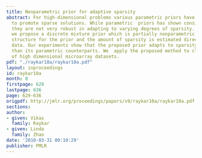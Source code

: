 ```yaml
---
title: Nonparametric prior for adaptive sparsity
abstract: For high-dimensional problems various parametric priors have been proposed
  to promote sparse solutions. While parametric  priors has shown considerable success
  they are not very robust in adapting to varying degrees of sparsity. In this work
  we propose a discrete mixture prior which is partially nonparametric. The right
  structure for the prior and the amount of sparsity is estimated directly from the
  data. Our experiments show that the proposed prior adapts to sparsity much better
  than its parametric counterparts. We  apply the proposed method to classification
  of high dimensional microarray datasets.
pdf: "./raykar10a/raykar10a.pdf"
layout: inproceedings
id: raykar10a
month: 0
firstpage: 629
lastpage: 636
page: 629-636
origpdf: http://jmlr.org/proceedings/papers/v9/raykar10a/raykar10a.pdf
sections: 
author:
- given: Vikas
  family: Raykar
- given: Linda
  family: Zhao
date: '2010-03-31 00:10:29'
publisher: PMLR
---
```

